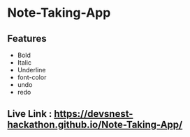 # Note-Taking-App
## Features
- Bold
- Italic
- Underline
- font-color
- undo
- redo

## Live Link : https://devsnest-hackathon.github.io/Note-Taking-App/

